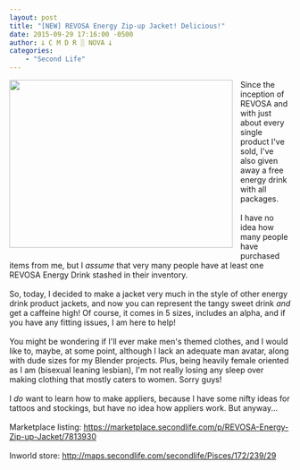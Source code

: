```yaml
---
layout: post
title: "[NEW] REVOSA Energy Zip-up Jacket! Delicious!"
date: 2015-09-29 17:16:00 -0500
author: 𐕣 C M D R ░ NOVA 𐕣
categories:
    - "Second Life"
---
```


<div style="clear: both; text-align: center;">
<a href="http://1.bp.blogspot.com/-rMAXJLB8SsY/VgrGE1mXTSI/AAAAAAAAAPw/izmvlV737L0/s1600/ENERGYJACKETAD.png" style="clear: left; float: left; margin-bottom: 1em; margin-right: 1em;"><img border="0" height="300" src="http://1.bp.blogspot.com/-rMAXJLB8SsY/VgrGE1mXTSI/AAAAAAAAAPw/izmvlV737L0/s400/ENERGYJACKETAD.png" width="400" /></a></div>
Since the inception of REVOSA and with just about every single product I've sold, I've also given away a free energy drink with all packages.<br />
<br />
I have no idea how many people have purchased items from me, but I <i>assume </i>that very many people have at least one REVOSA Energy Drink stashed in their inventory.<br />
<br />
So, today, I decided to make a jacket very much in the style of other energy drink product jackets, and now you can represent the tangy sweet drink <i>and</i> get a caffeine high! Of course, it comes in 5 sizes, includes an alpha, and if you have any fitting issues, I am here to help!<br />
<br />
You might be wondering if I'll ever make men's themed clothes, and I would like to, maybe, at some point, although I lack an adequate man avatar, along with dude sizes for my Blender projects. Plus, being heavily female oriented as I am (bisexual leaning lesbian), I'm not really losing any sleep over making clothing that mostly caters to women. Sorry guys!<br />
<br />
I <i>do</i> want to learn how to make appliers, because I have some nifty ideas for tattoos and stockings, but have no idea how appliers work. But anyway...<br />
<br />
Marketplace listing: <a href="https://marketplace.secondlife.com/p/REVOSA-Energy-Zip-up-Jacket/7813930" target="_blank" rel="noopener">https://marketplace.secondlife.com/p/REVOSA-Energy-Zip-up-Jacket/7813930</a><br />
<br />
Inworld store: <a href="http://maps.secondlife.com/secondlife/Pisces/172/239/29" target="_blank" rel="noopener">http://maps.secondlife.com/secondlife/Pisces/172/239/29</a>